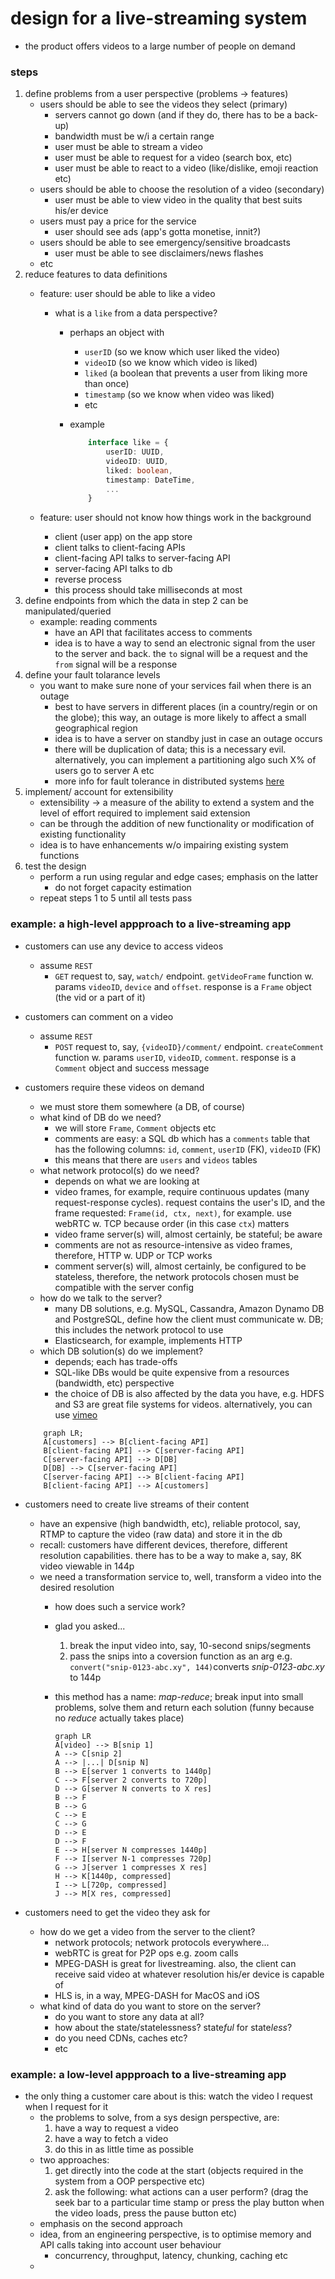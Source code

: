 # design for a live-streaming system
* the product offers videos to a large number of people on demand
### steps
1. define problems from a user perspective (problems &rarr; features)
    - users should be able to see the videos they select (primary)
        * servers cannot go down (and if they do, there has to be a back-up)
        * bandwidth must be w/i a certain range
        * user must be able to stream a video
        * user must be able to request for a video (search box, etc)
        * user must be able to react to a video (like/dislike, emoji reaction etc)
    - users should be able to choose the resolution of a video (secondary)
        * user must be able to view video in the quality that best suits his/er device
    - users must pay a price for the service
        * user should see ads (app's gotta monetise, innit?)
    - users should be able to see emergency/sensitive broadcasts
        * user must be able to see disclaimers/news flashes
    - etc
2. reduce features to data definitions
    - feature: user should be able to like a video
        * what is a `like` from a data perspective?
            * perhaps an object with
                * `userID` (so we know which user liked the video)
                * `videoID` (so we know which video is liked)
                * `liked` (a boolean that prevents a user from liking more than once)
                * `timestamp` (so we know when video was liked)
                * etc
            * example

                ```typescript
                    interface like = {
                        userID: UUID,
                        videoID: UUID,
                        liked: boolean,
                        timestamp: DateTime,
                        ...
                    }
                ```

    - feature: user should not know how things work in the background
        * client (user app) on the app store
        * client talks to client-facing APIs
        * client-facing API talks to server-facing API
        * server-facing API talks to db
        * reverse process
        * this process should take milliseconds at most
3. define endpoints from which the data in step 2 can be manipulated/queried
    - example: reading comments
        * have an API that facilitates access to comments
        * idea is to have a way to send an electronic signal from the user to the server and back. the `to` signal will be a request and the `from` signal will be a response
4. define your fault tolarance levels
    - you want to make sure none of your services fail when there is an outage
        * best to have servers in different places (in a country/regin or on the globe); this way, an outage is more likely to affect a small geographical region 
        * idea is to have a server on standby just in case an outage occurs
        * there will be duplication of data; this is a necessary evil. alternatively, you can implement a partitioning algo such X% of users go to server A etc
        * more info for fault tolerance in distributed systems [here][def]
5. implement/ account for extensibility
    - extensibility &rarr; a measure of the ability to extend a system and the level of effort required to implement said extension
    - can be through the addition of new functionality or modification of existing functionality
    - idea is to have enhancements w/o impairing existing system functions
6. test the design
    - perform a run using regular and edge cases; emphasis on the latter
        * do not forget capacity estimation
    - repeat steps 1 to 5 until all tests pass
### example: a high-level appproach to a live-streaming app
* customers can use any device to access videos
    - assume `REST`
        * `GET` request to, say, `watch/` endpoint. `getVideoFrame` function w. params `videoID`, `device` and `offset`. response is a `Frame` object (the vid or a part of it)
* customers can comment on a video
    - assume `REST`
        * `POST` request to, say, `{videoID}/comment/` endpoint. `createComment` function w. params `userID`, `videoID`, `comment`. response is a `Comment` object and success message
*  customers require these videos on demand
    - we must store them somewhere (a DB, of course)
    - what kind of DB do we need?
        * we will store `Frame`, `Comment` objects etc
        * comments are easy: a SQL db which has a `comments` table that has the following columns: `id`, `comment`, `userID` (FK), `videoID` (FK)
        * this means that there are `users` and `videos` tables
    - what network protocol(s) do we need?
        * depends on what we are looking at
        * video frames, for example, require continuous updates (many request-response cycles). request contains the user's ID, and the frame requested: `Frame(id, ctx, next)`, for example. use webRTC w. TCP because order (in this case `ctx`) matters
        * video frame server(s) will, almost certainly, be stateful; be aware
        * comments are not as resource-intensive as video frames, therefore, HTTP w. UDP or TCP works
        * comment server(s) will, almost certainly, be configured to be stateless, therefore, the network protocols chosen must be compatible with the server config
    - how do we talk to the server?
        * many DB solutions, e.g. MySQL, Cassandra, Amazon Dynamo DB and PostgreSQL, define how the client must communicate w. DB; this includes the network protocol to use
        * Elasticsearch, for example, implements HTTP
    - which DB solution(s) do we implement?
        * depends; each has trade-offs
        * SQL-like DBs would be quite expensive from a resources (bandwidth, etc) perspective
        * the choice of DB is also affected by the data you have, e.g. HDFS and S3 are great file systems for videos. alternatively, you can use [vimeo][def2]

    ```mermaid
        graph LR;
        A[customers] --> B[client-facing API]
        B[client-facing API] --> C[server-facing API]
        C[server-facing API] --> D[DB]
        D[DB] --> C[server-facing API]
        C[server-facing API] --> B[client-facing API]
        B[client-facing API] --> A[customers]
    ```


* customers need to create live streams of their content
    - have an expensive (high bandwidth, etc), reliable protocol, say, RTMP to capture the video (raw data) and store it in the db
    - recall: customers have different devices, therefore, different resolution capabilities. there has to be a way to make a, say, 8K video viewable in 144p
    - we need a transformation service to, well, transform a video into the desired resolution
        * how does such a service work?
        * glad you asked...
            1. break the input video into, say, 10-second snips/segments
            2. pass the snips into a coversion function as an arg e.g. `convert("snip-0123-abc.xy", 144)`converts *snip-0123-abc.xy* to 144p
        * this method has a name: *map-reduce*; break input into small problems, solve them and return each solution (funny because no *reduce* actually takes place)

            ```mermaid
            graph LR
            A[video] --> B[snip 1]
            A --> C[snip 2]
            A --> |...| D[snip N]
            B --> E[server 1 converts to 1440p]
            C --> F[server 2 converts to 720p]
            D --> G[server N converts to X res]
            B --> F
            B --> G
            C --> E
            C --> G
            D --> E
            D --> F
            E --> H[server N compresses 1440p]
            F --> I[server N-1 compresses 720p]
            G --> J[server 1 compresses X res]
            H --> K[1440p, compressed]
            I --> L[720p, compressed]
            J --> M[X res, compressed]
            ```

* customers need to get the video they ask for
    - how do we get a video from the server to the client?
        * network protocols; network protocols everywhere...
        * webRTC is great for P2P ops e.g. zoom calls
        * MPEG-DASH is great for livestreaming. also, the client can receive said video at whatever resolution his/er device is capable of
        * HLS is, in a way, MPEG-DASH for MacOS and iOS
    - what kind of data do you want to store on the server?
        * do you want to store any data at all?
        * how about the state/statelessness? state*ful* for state*less*?
        * do you need CDNs, caches etc?
        * etc
### example: a low-level appproach to a live-streaming app
* the only thing a customer care about is this: watch the video I request when I request for it
    - the problems to solve, from a sys design perspective, are:
        1. have a way to request a video
        2. have a way to fetch a video
        3. do this in as little time as possible
    - two approaches:
        1. get directly into the code at the start (objects required in the system from a OOP perspective etc)
        2. ask the following: what actions can a user perform? (drag the seek bar to a particular time stamp or press the play button when the video loads, press the pause button etc)
    - emphasis on the second approach
    - idea, from an engineering perspective, is to optimise memory and API calls taking into account user behaviour
        * concurrency, throughput, latency, chunking, caching etc
    - 

[def]: https://www.geeksforgeeks.org/fault-tolerance-in-distributed-system/
[def2]: https://vimeo.com/